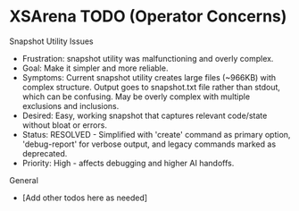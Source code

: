 # XSArena TODO (Operator Concerns)

Snapshot Utility Issues
- Frustration: snapshot utility was malfunctioning and overly complex.
- Goal: Make it simpler and more reliable.
- Symptoms: Current snapshot utility creates large files (~966KB) with complex structure. Output goes to snapshot.txt file rather than stdout, which can be confusing. May be overly complex with multiple exclusions and inclusions.
- Desired: Easy, working snapshot that captures relevant code/state without bloat or errors.
- Status: RESOLVED - Simplified with 'create' command as primary option, 'debug-report' for verbose output, and legacy commands marked as deprecated.
- Priority: High - affects debugging and higher AI handoffs.

General
- [Add other todos here as needed]
